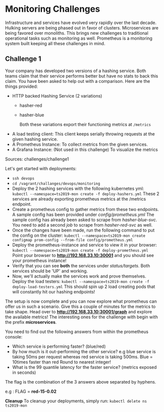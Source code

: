 # Monitoring Challenges
 
Infrastructure and services have evolved very rapidly over the last decade. Hulking servers are being phased out in favor of clusters. Microservices are being favored over monoliths.
This brings new challenges to traditional operational tasks such as monitoring as well. Prometheus is a monitoring system built keeping all these challenges in mind.

## Challenge 1

Your company has developed two versions of a hashing service. Both teams claim that their service performs better but have no stats to back this claim. You have been asked to help out with a comparison.
Here are the things provided:

- HTTP backed Hashing Service (2 variations)
  - hasher-red
  - hasher-blue

    Both these variations export their functioning metrics at `/metrics`
- A load testing client:
    This client keeps serially throwing requests at the given hashing service.
- A Prometheus Instance:
    To collect metrics from the given services.
- A Grafana Instance: (Not used in this challenge)
    To visualize the metrics

Sources: challenges/challenge1

Let's get started with deployments:
- `ssh devops`
- `cd /vagrant/challanges/devops/monitoring`
- Deploy the 2 hashing services with the following kubernetes yml:
    `kubectl --namespace=ts2019-mon create -f deploy-hashers.yml`
    These 2 services are already exporting prometheus metrics at the /metrics endpoint.
- Create a prometheus config to gather metrics from these two endpoints. A sample config has been provided under _config/prometheus.yml_
    The sample config has already been asked to scrape from _hasher-blue-svc_. You need to add a second _job_ to scrape from _hasher-red-svc_ as well.
- Once the changes have been made, run the following command to put the config on the cluster:
    `kubectl --namespace=ts2019-mon create configmap prom-config --from-file config/prometheus.yml`
- Deploy the prometheus-instance and service to view it in your browser:
    `kubectl --namespace=ts2019-mon create -f deploy-prometheus.yml`
    Point your browser to **http://192.168.33.10:30001** and you should see your prometheus instance!
- Verify that you can see **both** the services under _status/targets_. Both services should be 'UP' and working.
- Now, we'll actually make the services work and prove themselves. Deploy the load testers:
    `kubectl --namespace=ts2019-mon create -f deploy-load-testers.yml`
    This should spin up 2 load creating pods that will constantly hit our hashing endpoints!

The setup is now complete and you can now explore what prometheus can offer us in such a scenario. Give this a couple of minutes for the metrics to take shape.
Head over to **http://192.168.33.10:30001/graph** and explore the available metrics! The interesting ones for the challenge with begin with the prefix **microservices**.

You need to find out the following answers from within the prometheus console:

- Which service is performing faster? (blue/red)
- By how much is it out-performing the other service?
    e.g blue service is taking 50ms per request whereas red service is taking 500ms. Blue = 10times faster than red
    Round to nearest integer!
- What is the 99 quantile latency for the faster service? (metrics exposed in seconds)

The flag is the combination of the 3 answers above separated by hyphens.

e.g :
FLAG = **red-15-0.02**

**Cleanup**
To cleanup your deployments, simply run:
`kubectl delete ns ts2019-mon`
